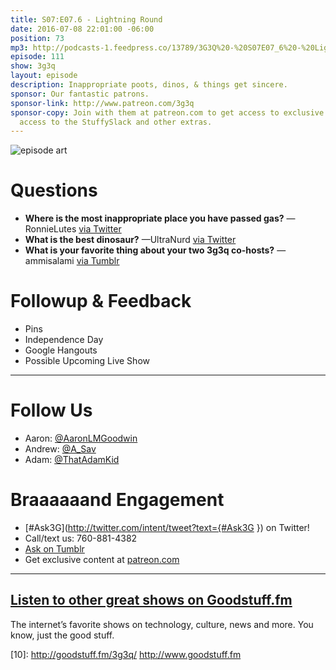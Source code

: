```yaml
---
title: S07:E07.6 - Lightning Round
date: 2016-07-08 22:01:00 -06:00
position: 73
mp3: http://podcasts-1.feedpress.co/13789/3G3Q%20-%20S07E07_6%20-%20Lightning%20Round.mp3
episode: 111
show: 3g3q
layout: episode
description: Inappropriate poots, dinos, & things get sincere.
sponsor: Our fantastic patrons.
sponsor-link: http://www.patreon.com/3g3q
sponsor-copy: Join with them at patreon.com to get access to exclusive bonus material,
  access to the StuffySlack and other extras.
---
```


![episode art][1]

# Questions

* **Where is the most inappropriate place you have passed gas?** —RonnieLutes [via Twitter][2]
* **What is the best dinosaur?** —UltraNurd [via Twitter][3]
* **What is your favorite thing about your two 3g3q co-hosts?** —ammisalami [via Tumblr][4]

# Followup & Feedback

* Pins
* Independence Day
* Google Hangouts
* Possible Upcoming Live Show

***

# Follow Us
* Aaron: [@AaronLMGoodwin](http://twitter.com/aaronlmgoodwin)
* Andrew: [@A_Sav](http://twitter.com/a_sav)
* Adam: [@ThatAdamKid](http://twitter.com/thatadamkid)

# Braaaaaand Engagement
* [#Ask3G](http://twitter.com/intent/tweet?text={#Ask3G }) on Twitter!
* Call/text us: 760-881-4382
* [Ask on Tumblr](http://3g3q.co/ask)
* Get exclusive content at [patreon.com](http://www.patreon.com/3g3q)

***

## [Listen to other great shows on Goodstuff.fm](http://goodstuff.fm/)
The internet’s favorite shows on technology, culture, news and more. You know, just the good stuff.

[1]: http://l.gdwn.co/1tmi.jpg
[2]: https://twitter.com/17468886/status/746891875345305600
[3]: https://twitter.com/12884962/status/701522545841836032
[4]: http://ammisalami.tumblr.com
[5]: http://twitter.com/aaronlmgoodwin
[6]: http://twitter.com/a_sav
[7]: http://twitter.com/thatadamkid
[8]: http://3g3q.co/ask
[9]: http://www.patreon.com/3g3q
[10]: http://goodstuff.fm/3g3q/ http://www.goodstuff.fm
